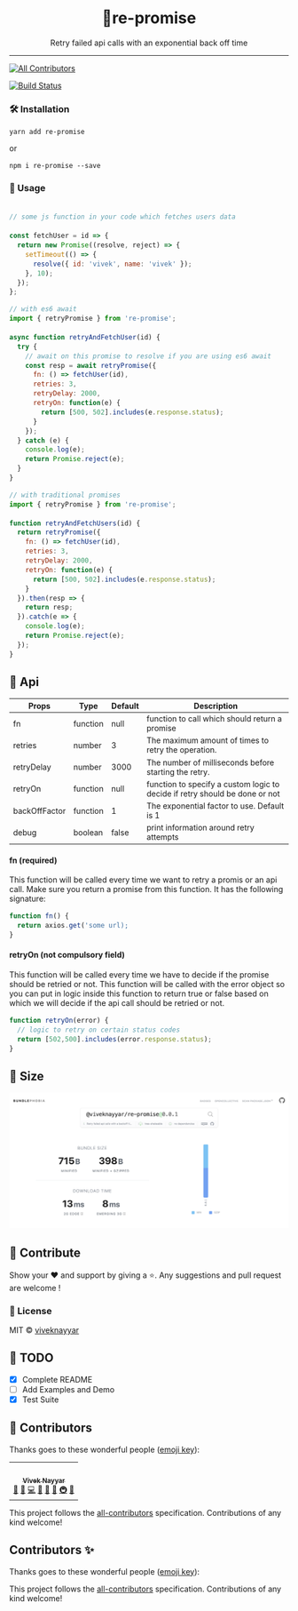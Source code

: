 <div align="center">
    <h1>🧣re-promise</h1>
    Retry failed api calls with an exponential back off time
</div>

<hr />

<!-- ALL-CONTRIBUTORS-BADGE:START - Do not remove or modify this section -->
[![All Contributors](https://img.shields.io/badge/all_contributors-1-orange.svg?style=flat-square)](#contributors)
<!-- ALL-CONTRIBUTORS-BADGE:END -->

[![Build Status](https://travis-ci.com/vivek12345/re-promise.svg)](https://travis-ci.com/vivek12345/re-promise)

### 🛠 Installation

```
yarn add re-promise
```

or

```
npm i re-promise --save
```

### 🧠 Usage

```javascript

// some js function in your code which fetches users data

const fetchUser = id => {
  return new Promise((resolve, reject) => {
    setTimeout(() => {
      resolve({ id: 'vivek', name: 'vivek' });
    }, 10);
  });
};

```

```javascript
// with es6 await
import { retryPromise } from 're-promise';

async function retryAndFetchUser(id) {
  try {
    // await on this promise to resolve if you are using es6 await
    const resp = await retryPromise({
      fn: () => fetchUser(id),
      retries: 3,
      retryDelay: 2000,
      retryOn: function(e) {
        return [500, 502].includes(e.response.status);
      }
    });
  } catch (e) {
    console.log(e);
    return Promise.reject(e);
  }
}

```

```javascript
// with traditional promises
import { retryPromise } from 're-promise';

function retryAndFetchUsers(id) {
  return retryPromise({
    fn: () => fetchUser(id),
    retries: 3,
    retryDelay: 2000,
    retryOn: function(e) {
      return [500, 502].includes(e.response.status);
    }
  }).then(resp => {
    return resp;
  }).catch(e => {
    console.log(e);
    return Promise.reject(e);
  });
}

```

## 🧩 Api


| Props                   | Type                   | Default   | Description                                                                                         |
|-------------------------|------------------------|-----------|-----------------------------------------------------------------------------------------------------|
| fn                     | function                 | null      | function to call which should return a promise                                                                                      |
| retries              | number                 | 3         | The maximum amount of times to retry the operation.                                              |
| retryDelay               | number               | 3000         | The number of milliseconds before starting the retry.                |
| retryOn               | function               | null  | function to specify a custom logic to decide if retry should be done or not                                                  |
| backOffFactor               | function               | 1  | The exponential factor to use. Default is 1                                                  |
| debug               | boolean               | false  | print information around retry attempts                                                  |

#### fn (required)

This function will be called every time we want to retry a promis or an api call. Make sure you return a promise from this function.
It has the following signature:

```javascript
function fn() {
  return axios.get('some url);
}
```

#### retryOn (not compulsory field)

This function will be called every time we have to decide if the promise should be retried or not. This function will be called with the error object so you can put in logic inside this function to return true or false based on which we will decide if the api call should be retried or not.

```javascript
function retryOn(error) {
  // logic to retry on certain status codes
  return [502,500].includes(error.response.status);
}
```

## 🧳 Size

<img src='./size.png' />

## 🎈 Contribute

Show your ❤️ and support by giving a ⭐. Any suggestions and pull request are welcome !

### 📝 License

MIT © [viveknayyar](https://github.com/vivek12345)

## 👷 TODO

- [x] Complete README
- [ ] Add Examples and Demo
- [x] Test Suite

## 🎊 Contributors

Thanks goes to these wonderful people ([emoji key](https://github.com/kentcdodds/all-contributors#emoji-key)):

<!-- ALL-CONTRIBUTORS-LIST:START - Do not remove or modify this section -->
<!-- prettier-ignore-start -->
<!-- markdownlint-disable -->
<table>
  <tr>
    <td align="center"><a href="https://www.viveknayyar.in/"><img src="https://avatars3.githubusercontent.com/u/4931048?v=4" width="100px;" alt=""/><br /><sub><b>Vivek Nayyar</b></sub></a><br /><a href="#question-vivek12345" title="Answering Questions">💬</a> <a href="https://github.com/Vivek Nayyar/re-promise/issues?q=author%3Avivek12345" title="Bug reports">🐛</a> <a href="https://github.com/Vivek Nayyar/re-promise/commits?author=vivek12345" title="Code">💻</a> <a href="#design-vivek12345" title="Design">🎨</a> <a href="https://github.com/Vivek Nayyar/re-promise/commits?author=vivek12345" title="Documentation">📖</a> <a href="#ideas-vivek12345" title="Ideas, Planning, & Feedback">🤔</a> <a href="#infra-vivek12345" title="Infrastructure (Hosting, Build-Tools, etc)">🚇</a> <a href="#maintenance-vivek12345" title="Maintenance">🚧</a></td>
  </tr>
</table>

<!-- markdownlint-enable -->
<!-- prettier-ignore-end -->
<!-- ALL-CONTRIBUTORS-LIST:END -->

This project follows the [all-contributors](https://github.com/kentcdodds/all-contributors) specification. Contributions of any kind welcome!
## Contributors ✨

Thanks goes to these wonderful people ([emoji key](https://allcontributors.org/docs/en/emoji-key)):

<!-- ALL-CONTRIBUTORS-LIST:START - Do not remove or modify this section -->
<!-- prettier-ignore-start -->
<!-- markdownlint-disable -->
<!-- markdownlint-enable -->
<!-- prettier-ignore-end -->
<!-- ALL-CONTRIBUTORS-LIST:END -->

This project follows the [all-contributors](https://github.com/all-contributors/all-contributors) specification. Contributions of any kind welcome!
